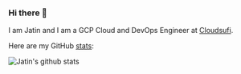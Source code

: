 ### Hi there 👋

I am Jatin and I am a GCP Cloud and DevOps Engineer at [Cloudsufi](https://cloudsufi.com).


<!--
**jatincloudsufi/jatincloudsufi** is a ✨ _special_ ✨ repository because its `README.md` (this file) appears on your GitHub profile.
- 🔭 I’m currently working on ...
- 🌱 I’m currently learning ...
- 👯 I’m looking to collaborate on ...
- 🤔 I’m looking for help with ...
- 💬 Ask me about ...
- 📫 How to reach me: ...
- 😄 Pronouns: ...
- ⚡ Fun fact: ...
-->

Here are my GitHub [stats](https://github-readme-stats.vercel.app/api?username=jatincloudsufi&show_icons=true&count_private=true&theme=default):

![Jatin's github stats](https://github-readme-stats.vercel.app/api?username=jatincloudsufi&show_icons=true&count_private=true&theme=default)

